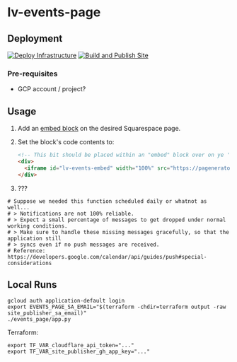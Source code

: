 # lv-events-page

## Deployment

[![Deploy Infrastructure](https://github.com/jeffwecan/lv-event-pagenerator/actions/workflows/deploy_infrastrcture.yml/badge.svg)](https://github.com/jeffwecan/lv-event-pagenerator/actions/workflows/deploy_infrastrcture.yml)
[![Build and Publish Site](https://github.com/jeffwecan/lv-event-pagenerator/actions/workflows/build_and_publish_site.yml/badge.svg)](https://github.com/jeffwecan/lv-event-pagenerator/actions/workflows/build_and_publish_site.yml)


### Pre-requisites

- GCP account / project?

## Usage

1. Add an [embed block](https://support.squarespace.com/hc/en-us/articles/206543617-Embed-blocks) on the desired Squarespace page.
2. Set the block's code contents to:

    ```html
    <!-- This bit should be placed within an "embed" block over on ye 'ole Squarespace -->
    <div>
      <iframe id="lv-events-embed" width="100%" src="https://pagenerator-w7r57drkgq-uk.a.run.app/events" scrolling="no"></iframe>
    </div>
    ```

3. ???


```hcl
# Suppose we needed this function scheduled daily or whatnot as well...
# > Notifications are not 100% reliable.
# > Expect a small percentage of messages to get dropped under normal working conditions.
# > Make sure to handle these missing messages gracefully, so that the application still
# > syncs even if no push messages are received.
# Reference: https://developers.google.com/calendar/api/guides/push#special-considerations
```

## Local Runs

```shellsession
gcloud auth application-default login
export EVENTS_PAGE_SA_EMAIL="$(terraform -chdir=terraform output -raw site_publisher_sa_email)"
./events_page/app.py
```

Terraform:

```shellsession
export TF_VAR_cloudflare_api_token="..."
export TF_VAR_site_publisher_gh_app_key="..."
```

